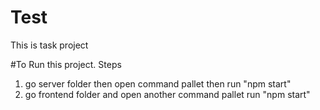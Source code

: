# Test
This is task project

#To Run this project.
Steps

1. go server folder then open command pallet then run "npm start"
2. go frontend folder and open another command pallet run "npm start"
